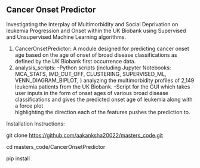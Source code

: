 Cancer Onset Predictor
----
Investigating the Interplay of Multimorbidity and Social Deprivation on leukemia Progression and Onset within the UK Biobank using Supervised and Unsupervised Machine Learning algorithms.

1.	CancerOnsetPredictor: A module designed for predicting cancer onset age based on the age of onset of broad disease classifications as defined by the UK Biobank first occurrence data.
2.	analysis_scripts:
      -Python scripts (including Jupyter Notebooks: MCA_STATS, IMD_CUT_OFF, CLUSTERING, SUPERVISED_ML, VENN_DIAGRAM_BIPLOT, ) analyzing the multimorbidity profiles of 2,149 leukemia patients          from the UK Biobank.
  	  -Script for the GUI which takes user inputs in the form of onset ages of various broad disease classifications and gives the predicted onset age of leukemia along with a force plot     
       highlighting the direction each of the features pushes the prediction to.

Installation Instructions:

git clone https://github.com/aakanksha20022/masters_code.git

cd masters_code/CancerOnsetPredictor

pip install .
